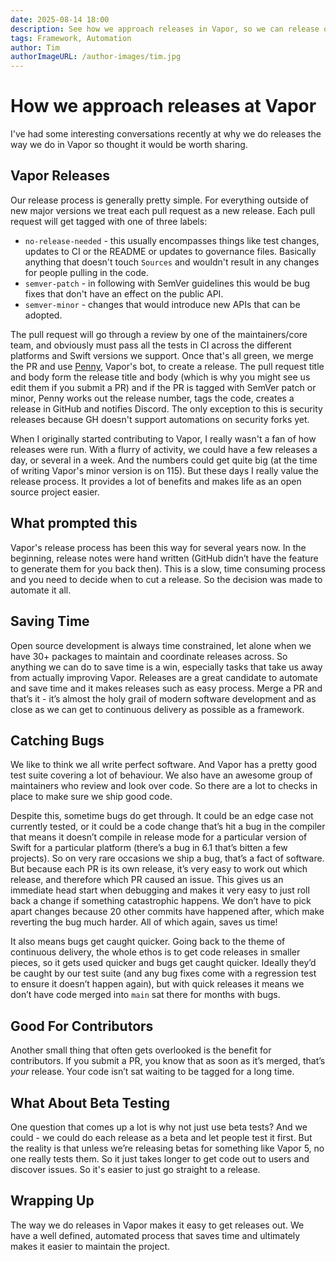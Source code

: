 ```yaml
---
date: 2025-08-14 18:00
description: See how we approach releases in Vapor, so we can release quickly and often to save time and provide a better experience for users and contributors.
tags: Framework, Automation
author: Tim
authorImageURL: /author-images/tim.jpg
---
```

# How we approach releases at Vapor

I've had some interesting conversations recently at why we do releases the way we do in Vapor so thought it would be worth sharing. 

## Vapor Releases

Our release process is generally pretty simple. For everything outside of new major versions we treat each pull request as a new release. Each pull request will get tagged with one of three labels:

* `no-release-needed` - this usually encompasses things like test changes, updates to CI or the README or updates to governance files. Basically anything that doesn't touch `Sources` and wouldn't result in any changes for people pulling in the code. 
* `semver-patch` - in following with SemVer guidelines this would be bug fixes that don't have an effect on the public API. 
* `semver-minor` - changes that would introduce new APIs that can be adopted. 

The pull request will go through a review by one of the maintainers/core team, and obviously must pass all the tests in CI across the different platforms and Swift versions we support. Once that's all green, we merge the PR and use [Penny](), Vapor's bot, to create a release. The pull request title and body form the release title and body (which is why you might see us edit them if you submit a PR) and if the PR is tagged with SemVer patch or minor, Penny works out the release number, tags the code, creates a release in GitHub and notifies Discord. The only exception to this is security releases because GH doesn't support automations on security forks yet.

When I originally started contributing to Vapor, I really wasn't a fan of how releases were run. With a flurry of activity, we could have a few releases a day, or several in a week. And the numbers could get quite big (at the time of writing Vapor's minor version is on 115). But these days I really value the release process. It provides a lot of benefits and makes life as an open source project easier.

## What prompted this

Vapor's release process has been this way for several years now. In the beginning, release notes were hand written (GitHub didn’t have the feature to generate them for you back then). This is a slow, time consuming process and you need to decide when to cut a release. So the decision was made to automate it all.

## Saving Time

Open source development is always time constrained, let alone when we have 30+ packages to maintain and coordinate releases across. So anything we can do to save time is a win, especially tasks that take us away from actually improving Vapor. Releases are a great candidate to automate and save time and it makes releases such as easy process. Merge a PR and that’s it - it’s almost the holy grail of modern software development and as close as we can get to continuous delivery as possible as a framework. 

## Catching Bugs

We like to think we all write perfect software. And Vapor has a pretty good test suite covering a lot of behaviour. We also have an awesome group of maintainers who review and look over code. So there are a lot to checks in place to make sure we ship good code.

Despite this, sometime bugs do get through. It could be an edge case not currently tested, or it could be a code change that’s hit a bug in the compiler that means it doesn’t compile in release mode for a particular version of Swift for a particular platform (there’s a bug in 6.1 that’s bitten a few projects). So on very rare occasions we ship a bug, that’s a fact of software. But because each PR is its own release, it’s very easy to work out which release, and therefore which PR caused an issue. This gives us an immediate head start when debugging and makes it very easy to just roll back a change if something catastrophic happens. We don’t have to pick apart changes because 20 other commits have happened after, which make reverting the bug much harder.
All of which again, saves us time!

It also means bugs get caught quicker. Going back to the theme of continuous delivery, the whole ethos is to get code releases in smaller pieces, so it gets used quicker and bugs get caught quicker. Ideally they’d be caught by our test suite (and any bug fixes come with a regression test to ensure it doesn’t happen again), but with quick releases it means we don’t have code merged into `main` sat there for months with bugs.

## Good For Contributors

Another small thing that often gets overlooked is the benefit for contributors. If you submit a PR, you know that as soon as it’s merged, that’s _your_ release. Your code isn’t sat waiting to be tagged for a long time.

## What About Beta Testing

One question that comes up a lot is why not just use beta tests? And we could - we could do each release as a beta and let people test it first. But the reality is that unless we’re releasing betas for something like Vapor 5, no one really tests them. So it just takes longer to get code out to users and discover issues. So it's easier to just go straight to a release.

## Wrapping Up

The way we do releases in Vapor makes it easy to get releases out. We have a well defined, automated process that saves time and ultimately makes it easier to maintain the project.